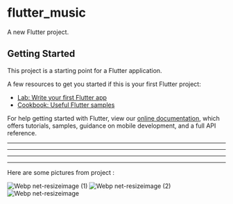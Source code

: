 # flutter_music

A new Flutter project.

## Getting Started

This project is a starting point for a Flutter application.

A few resources to get you started if this is your first Flutter project:

- [Lab: Write your first Flutter app](https://flutter.dev/docs/get-started/codelab)
- [Cookbook: Useful Flutter samples](https://flutter.dev/docs/cookbook)

For help getting started with Flutter, view our
[online documentation](https://flutter.dev/docs), which offers tutorials,
samples, guidance on mobile development, and a full API reference.


******************************************
******************************************  
******************************************  
****************************************** 

Here are some pictures from project : 


![Webp net-resizeimage (1)](https://user-images.githubusercontent.com/95580073/174479128-afd4eef8-8338-4e2a-a54c-21a49be2dd36.jpg)
![Webp net-resizeimage (2)](https://user-images.githubusercontent.com/95580073/174479130-3dd43d87-4976-4eaa-8b2f-41bf2b97c890.jpg)
![Webp net-resizeimage](https://user-images.githubusercontent.com/95580073/174479131-ad960496-b4d2-47fa-8ef1-812a056ba259.jpg)
